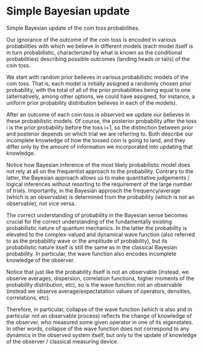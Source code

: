 # Simple Bayesian update

Simple Bayesian update of the coin toss probabilities.

Our ignorance of the outcome of the coin toss is encoded in various probabilities with which we believe in different models (each model itself is in turn probabilistic, characterized by what is known as the conditional probabilities) describing possible outcomes (landing heads or tails) of the coin toss.

We start with random prior believes in various probabilistic models of the coin toss. That is, each model is initially assigned a randomly chosen prior probability, with the total of all of the prior probabilities being equal to one (alternatively, among other options, we could have assigned, for instance, a uniform prior probability distribution believes in each of the models).

After an outcome of each coin toss is observed we update our believes in these probabilistic models. Of course, the posterior probability after the toss i is the prior probability before the toss i+1, so the distinction between prior and posterior depends on which trial we are referring to. Both describe our incomplete knowledge of how the tossed coin is going to land, and they differ only by the amount of information we incorporated into updating that knowledge.

Notice how Bayesian inference of the most likely probabilistic model does not rely at all on the frequentist approach to the probability. Contrary to the latter, the Bayesian approach allows us to make quantitative judgements / logical inferences without resorting to the requirement of the large number of trials. Importantly, in the Bayesian approach the frequency/average (which is an observable) is determined from the probability (which is not an observable), not vice versa.

The correct understanding of probability in the Bayesian sense becomes crucial for the correct understanding of the fundamentally existing probabilistic nature of quantum mechanics. In the latter the probability is elevated to the complex-valued and dynamical wave function (also referred to as the probability wave or the amplitude of probability), but its probabilistic nature itself is still the same as in the classical Bayesian probability. In particular, the wave function also encodes incomplete knowledge of the observer.

Notice that just like the probability itself is not an observable (instead, we observe averages, dispersion, correlation functions, higher moments of the probability distribution, etc), so is the wave function not an observable (instead we observe average/expectatation values of operators, densities, correlations, etc).

Therefore, in particular, collapse of the wave function (which is also and in particular not an observable process) reflects the change of knowledge of the observer, who measured some given operator in one of its eigenstates. In other words, collapse of the wave function does not correspond to any dynamics in the observed system itself, but only to the update of knowledge of the observer / classical measuring device. 
